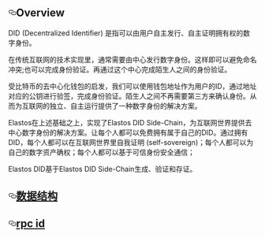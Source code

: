 <article class="markdown-body entry-content" itemprop="text"><h1><a id="user-content-overview" class="anchor" aria-hidden="true" href="#overview"><svg class="octicon octicon-link" viewBox="0 0 16 16" version="1.1" width="16" height="16" aria-hidden="true"><path fill-rule="evenodd" d="M4 9h1v1H4c-1.5 0-3-1.69-3-3.5S2.55 3 4 3h4c1.45 0 3 1.69 3 3.5 0 1.41-.91 2.72-2 3.25V8.59c.58-.45 1-1.27 1-2.09C10 5.22 8.98 4 8 4H4c-.98 0-2 1.22-2 2.5S3 9 4 9zm9-3h-1v1h1c1 0 2 1.22 2 2.5S13.98 12 13 12H9c-.98 0-2-1.22-2-2.5 0-.83.42-1.64 1-2.09V6.25c-1.09.53-2 1.84-2 3.25C6 11.31 7.55 13 9 13h4c1.45 0 3-1.69 3-3.5S14.5 6 13 6z"></path></svg></a>Overview</h1>
<p>DID (Decentralized Identifier) 是指可以由用户自主发行、自主证明拥有权的数字身份。</p>
<p>在传统互联网的技术实现里，通常需要由中心发行数字身份。这样即可以避免命名冲突;也可以完成身份验证。再通过这个中心完成陌生人之间的身份验证。</p>
<p>受比特币的去中心化钱包的启发，我们可以使用钱包地址作为用户的ID，通过地址对应的公钥进行验签，完成身份验证。陌生人之间不再需要第三方来确认身份。从而为互联网的独立、自主运行提供了一种数字身份的解决方案。</p>
<p>Elastos在上述基础之上，实现了Elastos DID Side-Chain，为互联网世界提供去中心数字身份的解决方案。让每个人都可以免费拥有属于自己的DID。通过拥有DID，每个人都可以在互联网世界里自我证明 (self-sovereign)；每个人都可以为自己的数字资产确权；每个人都可以基于可信身份安全通信；</p>
<p>Elastos DID基于Elastos DID Side-Chain生成、验证和存证。</p>
<h2><a id="user-content-数据结构" class="anchor" aria-hidden="true" href="#数据结构"><svg class="octicon octicon-link" viewBox="0 0 16 16" version="1.1" width="16" height="16" aria-hidden="true"><path fill-rule="evenodd" d="M4 9h1v1H4c-1.5 0-3-1.69-3-3.5S2.55 3 4 3h4c1.45 0 3 1.69 3 3.5 0 1.41-.91 2.72-2 3.25V8.59c.58-.45 1-1.27 1-2.09C10 5.22 8.98 4 8 4H4c-.98 0-2 1.22-2 2.5S3 9 4 9zm9-3h-1v1h1c1 0 2 1.22 2 2.5S13.98 12 13 12H9c-.98 0-2-1.22-2-2.5 0-.83.42-1.64 1-2.09V6.25c-1.09.53-2 1.84-2 3.25C6 11.31 7.55 13 9 13h4c1.45 0 3-1.69 3-3.5S14.5 6 13 6z"></path></svg></a><a href="/elastos/Elastos.Developer.Doc/blob/master/Ignore/Doc/go_data_structure.md">数据结构</a></h2>
<h2><a id="user-content-rpc-id" class="anchor" aria-hidden="true" href="#rpc-id"><svg class="octicon octicon-link" viewBox="0 0 16 16" version="1.1" width="16" height="16" aria-hidden="true"><path fill-rule="evenodd" d="M4 9h1v1H4c-1.5 0-3-1.69-3-3.5S2.55 3 4 3h4c1.45 0 3 1.69 3 3.5 0 1.41-.91 2.72-2 3.25V8.59c.58-.45 1-1.27 1-2.09C10 5.22 8.98 4 8 4H4c-.98 0-2 1.22-2 2.5S3 9 4 9zm9-3h-1v1h1c1 0 2 1.22 2 2.5S13.98 12 13 12H9c-.98 0-2-1.22-2-2.5 0-.83.42-1.64 1-2.09V6.25c-1.09.53-2 1.84-2 3.25C6 11.31 7.55 13 9 13h4c1.45 0 3-1.69 3-3.5S14.5 6 13 6z"></path></svg></a><a href="/elastos/Elastos.Developer.Doc/blob/master/Ignore/Doc/rpc_id.md">rpc id</a></h2>
</article>